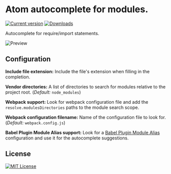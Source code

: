 # Atom autocomplete for modules.
[![Current version](https://img.shields.io/apm/v/autocomplete-modules.svg)](https://atom.io/packages/autocomplete-modules)
[![Downloads](https://img.shields.io/apm/dm/autocomplete-modules.svg)](https://atom.io/packages/autocomplete-modules)

Autocomplete for require/import statements.

![Preview](https://cloud.githubusercontent.com/assets/3505878/7442538/9c1892cc-f11e-11e4-8070-3fa8b79beefc.gif)

## Configuration

**Include file extension:**  Include the file's extension when filling in the completion.

**Vendor directories:** A list of directories to search for modules relative to the project
  root. (*Default:* `node_modules`)

**Webpack support:** Look for webpack configuration file and add the `resolve.modulesDirectories` paths to the module search scope.

**Webpack configuration filename:** Name of the configuration file to look for. (*Default:* `webpack.config.js`)

**Babel Plugin Module Alias support:** Look for a [Babel Plugin Module Alias](https://github.com/tleunen/babel-plugin-module-alias) configuration and use it for the autocomplete suggestions.

License
-------
[![MIT License](https://img.shields.io/apm/l/autocomplete-modules.svg)](LICENSE)
